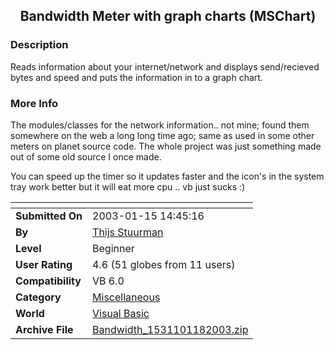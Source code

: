 ﻿<div align="center">

## Bandwidth Meter with graph charts \(MSChart\)


</div>

### Description

Reads information about your internet/network and displays send/recieved bytes and speed and puts the information in to a graph chart.
 
### More Info
 
The modules/classes for the network information.. not mine; found them somewhere on the web a long long time ago; same as used in some other meters on planet source code. The whole project was just something made out of some old source I once made.

You can speed up the timer so it updates faster and the icon's in the system tray work better but it will eat more cpu .. vb just sucks :)


<span>             |<span>
---                |---
**Submitted On**   |2003-01-15 14:45:16
**By**             |[Thijs Stuurman](https://github.com/Planet-Source-Code/PSCIndex/blob/master/ByAuthor/thijs-stuurman.md)
**Level**          |Beginner
**User Rating**    |4.6 (51 globes from 11 users)
**Compatibility**  |VB 6\.0
**Category**       |[Miscellaneous](https://github.com/Planet-Source-Code/PSCIndex/blob/master/ByCategory/miscellaneous__1-1.md)
**World**          |[Visual Basic](https://github.com/Planet-Source-Code/PSCIndex/blob/master/ByWorld/visual-basic.md)
**Archive File**   |[Bandwidth\_1531101182003\.zip](https://github.com/Planet-Source-Code/thijs-stuurman-bandwidth-meter-with-graph-charts-mschart__1-42532/archive/master.zip)








